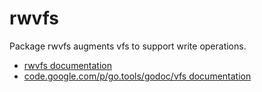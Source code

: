 rwvfs
=====

Package rwvfs augments vfs to support write operations.

* [rwvfs documentation](https://sourcegraph.com/github.com/sourcegraph/rwvfs)
* [code.google.com/p/go.tools/godoc/vfs documentation](http://godoc.org/code.google.com/p/go.tools/godoc/vfs)
